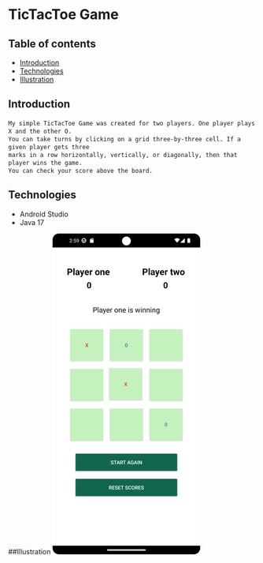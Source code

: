 # TicTacToe Game
## Table of contents
* [Introduction](#introduction)
* [Technologies](#technologies)
* [Illustration](#illustration)

## Introduction
    My simple TicTacToe Game was created for two players. One player plays X and the other O. 
    You can take turns by clicking on a grid three-by-three cell. If a given player gets three
    marks in a row horizontally, vertically, or diagonally, then that player wins the game.
    You can check your score above the board.
    
## Technologies
* Android Studio
* Java 17

##Illustration
![Image](./play.png)
